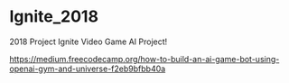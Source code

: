 # Ignite_2018

2018 Project Ignite Video Game AI Project!

https://medium.freecodecamp.org/how-to-build-an-ai-game-bot-using-openai-gym-and-universe-f2eb9bfbb40a
